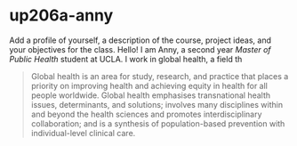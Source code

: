# up206a-anny
Add a profile of yourself, a description of the course, project ideas, and your objectives for the class.
Hello! I am Anny, a second year *Master of Public Health* student at UCLA. I work in global health, a field th

> Global health is an area for study, research, and practice that places a priority on improving health and achieving equity in health for all people worldwide. Global health emphasises transnational health issues, determinants, and solutions; involves many disciplines within and beyond the health sciences and promotes interdisciplinary collaboration; and is a synthesis of population-based prevention with individual-level clinical care.
